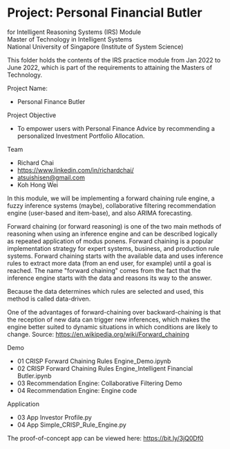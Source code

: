 # Project: Personal Financial Butler
for Intelligent Reasoning Systems (IRS) Module <br>
Master of Technology in Intelligent Systems<br>
National University of Singapore (Institute of System Science)<br>

This folder holds the contents of the IRS practice module from Jan 2022 to June 2022, which is part of the requirements to attaining the Masters of Technology.

Project Name: 
- Personal Finance Butler

Project Objective
- To empower users with Personal Finance Advice by recommending a personalized Investment Portfolio Allocation.

Team
- Richard Chai
-   https://www.linkedin.com/in/richardchai/
-   atsuishisen@gmail.com
- Koh Hong Wei
 
 

In this module, we will be implementing a forward chaining rule engine, a fuzzy inference systems (maybe), collaborative filtering recommendation engine (user-based and item-base), and also ARIMA forecasting.

Forward chaining (or forward reasoning) is one of the two main methods of reasoning when using an inference engine and can be described logically as repeated application of modus ponens. Forward chaining is a popular implementation strategy for expert systems, business, and production rule systems. Forward chaining starts with the available data and uses inference rules to extract more data (from an end user, for example) until a goal is reached. The name "forward chaining" comes from the fact that the inference engine starts with the data and reasons its way to the answer. 

Because the data determines which rules are selected and used, this method is called data-driven. 

One of the advantages of forward-chaining over backward-chaining is that the reception of new data can trigger new inferences, which makes the engine better suited to dynamic situations in which conditions are likely to change.
Source: https://en.wikipedia.org/wiki/Forward_chaining


Demo
  - 01 CRISP Forward Chaining Rules Engine_Demo.ipynb
  - 02 CRISP Forward Chaining Rules Engine_Intelligent Financial Butler.ipynb
  - 03 Recommendation Engine: Collaborative Filtering Demo
  - 04 Recommendation Engine: Engine code

Application
  - 03 App Investor Profile.py
  - 04 App Simple_CRISP_Rule_Engine.py

The proof-of-concept app can be viewed here: https://bit.ly/3jQ0Df0

